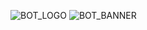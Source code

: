 ![BOT_LOGO](https://github.com/Devley-Devs/MineCore/assets/64340067/457b295b-d984-43d9-9108-2d90770af3ea)
![BOT_BANNER](https://github.com/Devley-Devs/MineCore/assets/64340067/980f3930-3c50-406b-bf36-b013fe6ba8bc)
